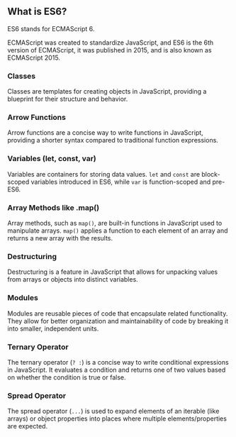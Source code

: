## What is ES6?
ES6 stands for ECMAScript 6.

ECMAScript was created to standardize JavaScript, and ES6 is the 6th version of ECMAScript, it was published in 2015, and is also known as ECMAScript 2015.

### Classes
Classes are templates for creating objects in JavaScript, providing a blueprint for their structure and behavior.

### Arrow Functions
Arrow functions are a concise way to write functions in JavaScript, providing a shorter syntax compared to traditional function expressions.

### Variables (let, const, var)
Variables are containers for storing data values. `let` and `const` are block-scoped variables introduced in ES6, while `var` is function-scoped and pre-ES6.

### Array Methods like .map()
Array methods, such as `map()`, are built-in functions in JavaScript used to manipulate arrays. `map()` applies a function to each element of an array and returns a new array with the results.

### Destructuring
Destructuring is a feature in JavaScript that allows for unpacking values from arrays or objects into distinct variables.

### Modules
Modules are reusable pieces of code that encapsulate related functionality. They allow for better organization and maintainability of code by breaking it into smaller, independent units.

### Ternary Operator
The ternary operator (`? :`) is a concise way to write conditional expressions in JavaScript. It evaluates a condition and returns one of two values based on whether the condition is true or false.

### Spread Operator
The spread operator (`...`) is used to expand elements of an iterable (like arrays) or object properties into places where multiple elements/properties are expected.